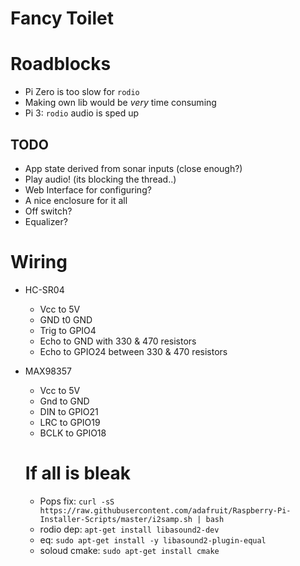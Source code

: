 # Fancy Toilet

# Roadblocks

- Pi Zero is too slow for `rodio`
- Making own lib would be _very_ time consuming
- Pi 3: `rodio` audio is sped up

## TODO

 - App state derived from sonar inputs (close enough?)
 - Play audio! (its blocking the thread..)
 - Web Interface for configuring?
 - A nice enclosure for it all
 - Off switch?
 - Equalizer?

# Wiring

- HC-SR04
  - Vcc to 5V
  - GND t0 GND
  - Trig to GPIO4
  - Echo to GND with 330 & 470 resistors
  - Echo to GPIO24 between 330 & 470 resistors

- MAX98357
  - Vcc to 5V
  - Gnd to GND
  - DIN to GPIO21
  - LRC to GPIO19
  - BCLK to GPIO18

  # If all is bleak

  - Pops fix: `curl -sS https://raw.githubusercontent.com/adafruit/Raspberry-Pi-Installer-Scripts/master/i2samp.sh | bash`
  - rodio dep: `apt-get install libasound2-dev`
  - eq: `sudo apt-get install -y libasound2-plugin-equal`
  - soloud cmake: `sudo apt-get install cmake`
